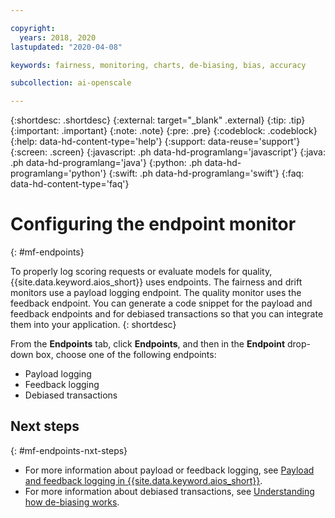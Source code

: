 ```yaml
---

copyright:
  years: 2018, 2020
lastupdated: "2020-04-08"

keywords: fairness, monitoring, charts, de-biasing, bias, accuracy

subcollection: ai-openscale

---
```


{:shortdesc: .shortdesc}
{:external: target="_blank" .external}
{:tip: .tip}
{:important: .important}
{:note: .note}
{:pre: .pre}
{:codeblock: .codeblock}
{:help: data-hd-content-type='help'}
{:support: data-reuse='support'}
{:screen: .screen}
{:javascript: .ph data-hd-programlang='javascript'}
{:java: .ph data-hd-programlang='java'}
{:python: .ph data-hd-programlang='python'}
{:swift: .ph data-hd-programlang='swift'}
{:faq: data-hd-content-type='faq'}

# Configuring the endpoint monitor 
{: #mf-endpoints}

To properly log scoring requests or evaluate models for quality, {{site.data.keyword.aios_short}} uses endpoints. The fairness and drift monitors use a payload logging endpoint. The quality monitor uses the feedback endpoint. You can generate a code snippet for the payload and feedback endpoints and for debiased transactions so that you can integrate them into your application.
{: shortdesc}

From the **Endpoints** tab, click **Endpoints**, and then in the **Endpoint** drop-down box, choose one of the following endpoints:

- Payload logging
- Feedback logging
- Debiased transactions

## Next steps
{: #mf-endpoints-nxt-steps}

- For more information about payload or feedback logging, see [Payload and feedback logging in {{site.data.keyword.aios_short}}](/docs/ai-openscale?topic=ai-openscale-cdb-payload).
- For more information about debiased transactions, see [Understanding how de-biasing works](/docs/ai-openscale?topic=ai-openscale-mf-debias).